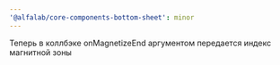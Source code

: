 ```yaml
---
'@alfalab/core-components-bottom-sheet': minor
---
```


Теперь в коллбэке onMagnetizeEnd аргументом передается индекс магнитной зоны
